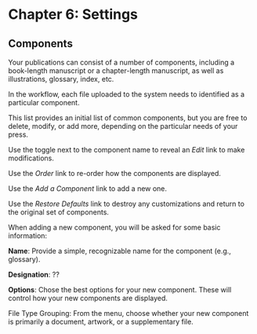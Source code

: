 # Chapter 6: Settings
## Components

Your publications can consist of a number of components, including a book-length manuscript or a chapter-length manuscript, as well as illustrations, glossary, index, etc.

In the workflow, each file uploaded to the system needs to identified as a particular component.

This list provides an initial list of common components, but you are free to delete, modify, or add more, depending on the particular needs of your press.

Use the toggle next to the component name to reveal an *Edit* link to make modifications.

Use the *Order* link to re-order how the components are displayed.

Use the *Add a Component* link to add a new one.

Use the *Restore Defaults* link to destroy any customizations and return to the original set of components.

When adding a new component, you will be asked for some basic information:

**Name**: Provide a simple, recognizable name for the component (e.g., glossary).

**Designation**: ??

**Options**: Chose the best options for your new component. These will control how your new components are displayed.

File Type Grouping: From the menu, choose whether your new component is primarily a document, artwork, or a supplementary file.




